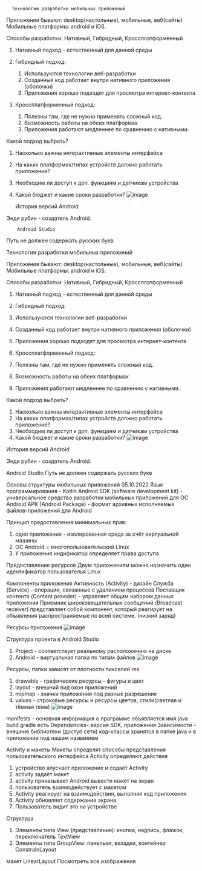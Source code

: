       Технологии разработки мобильных приложений


Приложения  бывают: desktop(настольные), мобильные, веб(сайты)
Мобильные платформы: android и iOS.

Способы разработки: Нативный, Гибридный, Кроссплатформенный

1. Нативный подход - естественный для данной среды

2. Гибридный подход:
    1. Используются технологии веб-разработки
    2. Созданный код работает внутри нативного приложения (оболочки)
    3. Приложения хорошо подходят для просмотра интернет-контента 

3. Кроссплатформенный подход:
    1. Полезны там, где не нужно применять сложный код.
    2. Возможность работы на обеих платформах
    3. Приложения работают медленнее по сравнению с нативными.

Какой подход выбрать?
  1. Насколько важны интерактивные элементы интерфейса
  2. На каких платформах/типах устройств должно работать приложение?
  3. Необходим ли доступ к доп. функциям и датчикам устройства
  4. Какой бюджет и какие сроки разработки?
![image](https://user-images.githubusercontent.com/97594112/190090951-99611603-5c03-4f6a-a3a3-4e075bbdcfd3.png)

        История версий Android        

Энди рубин - создатель Android.

        Android Studio        
Путь не должен содержать русских букв


Технологии разработки мобильных приложений

Приложения бывают: desktop(настольные), мобильные, веб(сайты)
Мобильные платформы: android и iOS.

Способы разработки: Нативный, Гибридный, Кроссплатформенный

1. Нативный подход - естественный для данной среды

2. Гибридный подход:
1. Используются технологии веб-разработки
2. Созданный код работает внутри нативного приложения (оболочки)
3. Приложения хорошо подходят для просмотра интернет-контента

3. Кроссплатформенный подход:
1. Полезны там, где не нужно применять сложный код.
2. Возможность работы на обеих платформах
3. Приложения работают медленнее по сравнению с нативными.

Какой подход выбрать?
1. Насколько важны интерактивные элементы интерфейса
2. На каких платформах/типах устройств должно работать приложение?
3. Необходим ли доступ к доп. функциям и датчикам устройства
4. Какой бюджет и какие сроки разработки?
![image](https://user-images.githubusercontent.com/97594112/190090951-99611603-5c03-4f6a-a3a3-4e075bbdcfd3.png)

История версий Android

Энди рубин - создатель Android.

Android Studio
Путь не должен содержать русских букв

Основы структуры мобильных приложений 05.10.2022
Язык программирования - Kotlin
Android SDK (software development kit) - универсальное средство разработки мобильных приложений для ОС Android
APK (Android Package) - формат архивных исполняемых файлов-приложений для Android

Принцип предоставления минимальных прав:
1. одно приложение - изолированная среда за счёт виртуальной машины
2. ОС Android = многопользовательский Linux
3. У приложения индификатор определяет права доступа

Предоставление ресурсов
Двум приложениям можно назначить один идентификатор пользователья Linux

Компоненты приложения
Активность (Аctivity) - дизайн
Служба (Service) - операции, связанные с удалением процессов
Поставщик контента (Content provider) - управляет общим набором данных приложения
Приемник широковещательных сообщений (Broadcast receiver) представляет собой компонент, который реагирует на объявления распространяемые по всей системе. (низкий заряд)

Ресурсы приложения
![image](https://user-images.githubusercontent.com/97594112/194006853-b2fd7f62-1592-4845-9d23-fe24e0a21a27.png)

Структура проекта в Android Studio
1. Project - соответствует реальному расположению на диске
2. Android - виртуальная папка по типам файлов
![image](https://user-images.githubusercontent.com/97594112/194007598-f8b0a8b9-91f7-4d0e-abfd-f9b5965e642d.png)

Ресурсы, папки зависят от плотности пикселей
res
1. drawable - графические ресурсы - фигуры и цвет
2. layout - внешний вид окон приложений
3. mipmap - значки приложения под разные разрешение
5. values - строковые ресурсы и ресурсы цветов, стили(светлая и тёмная тема)
![image](https://user-images.githubusercontent.com/97594112/194008406-e0014db2-67cf-4183-8bbe-5e87c946f60c.png)

manifests - основная информация о программе
объявляется имя java
build.gradle есть Dependencies- версия SDK, приложения
Зависимости - внешние библиотеки (доступ сети)
код-классы хранятся в папке java и в приложении под нашим названием

Activity и макеты
Макеты определят способы представления пользовательского интерфейса
Activity определяют действия

1. устройство апускает приложение и содаёт Activity
2. activity задаёт макет
3. activity приказывает Android вывести макет на экран
4. пользователь взаимодействует с макетом
5. Activity реагирует на взаимодействия, выполняя код приложения
6. Activity обновляет содержание экрана
7. Пользователь видит это на устройстве

Структура
1. Элементы типа View (представления): кнопка, надпись, флажок, переключатель TextView
2. Элементы типа GroupView: панельки, вкладки, контейнер ConstrainLayout

макет LinearLayout
Посмотреть все изображения


